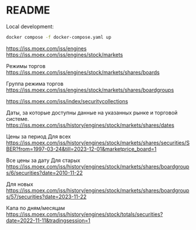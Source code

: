 # README

Local development:

```sh
docker compose -f docker-compose.yaml up
```

https://iss.moex.com/iss/engines
https://iss.moex.com/iss/engines/stock/markets

Режимы торгов
https://iss.moex.com/iss/engines/stock/markets/shares/boards

Группа режима торгов
https://iss.moex.com/iss/engines/stock/markets/shares/boardgroups


https://iss.moex.com/iss/index/securitycollections


Даты, за которые доступны данные на указанных рынке и торговой системе.
https://iss.moex.com/iss/history/engines/stock/markets/shares/dates

Цены за период Для всех
https://iss.moex.com/iss/history/engines/stock/markets/shares/securities/SBER?from=1997-03-24&till=2023-12-01&marketprice_board=1


Все цены за дату
Для старых
https://iss.moex.com/iss/history/engines/stock/markets/shares/boardgroups/6/securities?date=2010-11-22

Для новых
https://iss.moex.com/iss/history/engines/stock/markets/shares/boardgroups/57/securities?date=2023-11-22

Капа по дням/месяцам
https://iss.moex.com/iss/history/engines/stock/totals/securities?date=2022-11-11&tradingsession=1

